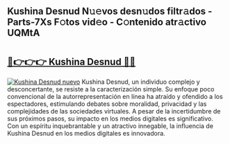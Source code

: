 ## Kushina Desnud N𝚞𝚎vos desn𝚞dos filtr𝚊dos - Parts-7Xs F𝚘tos vid𝚎o - C𝚘ntenido atr𝚊ctivo UQMtA

# <h2><a href="http://mb90c8.tromn.icu/?c=Kushina+Desnud">🔗👉👉👉 Kushina Desnud 🔗🔗</a></h2>

[![Kushina Desnud nuevo](https://i.imgur.com/pEAQMta.gif)](http://mb90c8.tromn.icu/?c=Kushina+Desnud)
Kushina Desnud, un individuo complejo y desconcertante, se resiste a la caracterización simple. Su enfoque poco convencional de la autorrepresentación en línea ha atraído y ofendido a los espectadores, estimulando debates sobre moralidad, privacidad y las complejidades de las sociedades virtuales. A pesar de la incertidumbre de sus próximos pasos, su impacto en los medios digitales es significativo. Con un espíritu inquebrantable y un atractivo innegable, la influencia de Kushina Desnud en los medios digitales es innovadora.
